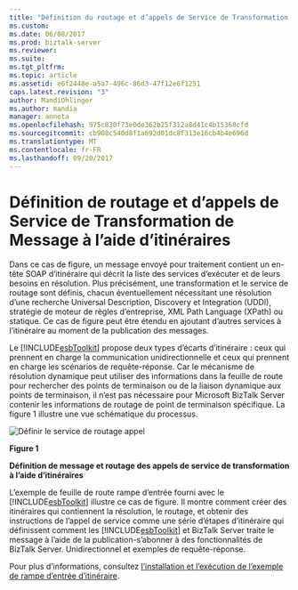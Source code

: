 ```yaml
---
title: "Définition du routage et d’appels de Service de Transformation à l’aide d’itinéraires de Message | Documents Microsoft"
ms.custom: 
ms.date: 06/08/2017
ms.prod: biztalk-server
ms.reviewer: 
ms.suite: 
ms.tgt_pltfrm: 
ms.topic: article
ms.assetid: e6f2448e-a5a7-496c-86d3-47f12e6f1251
caps.latest.revision: "3"
author: MandiOhlinger
ms.author: mandia
manager: anneta
ms.openlocfilehash: 975c830f73e0de362b25f312a8d41c4b15368cfd
ms.sourcegitcommit: cb908c540d8f1a692d01dc8f313e16cb4b4e696d
ms.translationtype: MT
ms.contentlocale: fr-FR
ms.lasthandoff: 09/20/2017
---
```

# <a name="defining-routing-and-message-transformation-service-invocations-using-itineraries"></a>Définition de routage et d’appels de Service de Transformation de Message à l’aide d’itinéraires
Dans ce cas de figure, un message envoyé pour traitement contient un en-tête SOAP d’itinéraire qui décrit la liste des services d’exécuter et de leurs besoins en résolution. Plus précisément, une transformation et le service de routage sont définis, chacun éventuellement nécessitant une résolution d’une recherche Universal Description, Discovery et Integration (UDDI), stratégie de moteur de règles d’entreprise, XML Path Language (XPath) ou statique. Ce cas de figure peut être étendu en ajoutant d’autres services à l’itinéraire au moment de la publication des messages.  
  
 Le [!INCLUDE[esbToolkit](../includes/esbtoolkit-md.md)] propose deux types d’écarts d’itinéraire : ceux qui prennent en charge la communication unidirectionnelle et ceux qui prennent en charge les scénarios de requête-réponse. Car le mécanisme de résolution dynamique peut utiliser des informations dans la feuille de route pour rechercher des points de terminaison ou de la liaison dynamique aux points de terminaison, il n’est pas nécessaire pour Microsoft BizTalk Server contenir les informations de routage de point de terminaison spécifique. La figure 1 illustre une vue schématique du processus.  
  
 ![Définir le service de routage appel](../esb-toolkit/media/ch3-definingroutingserviceinvocation.gif "Ch3-DefiningRoutingServiceInvocation")  
  
 **Figure 1**  
  
 **Définition de message et routage des appels de service de transformation à l’aide d’itinéraires**  
  
 L’exemple de feuille de route rampe d’entrée fourni avec le [!INCLUDE[esbToolkit](../includes/esbtoolkit-md.md)] illustre ce cas de figure. Il montre comment créer des itinéraires qui contiennent la résolution, le routage, et obtenir des instructions de l’appel de service comme une série d’étapes d’itinéraire qui définissent comment les [!INCLUDE[esbToolkit](../includes/esbtoolkit-md.md)] et BizTalk Server traite le message à l’aide de la publication-s’abonner à des fonctionnalités de BizTalk Server. Unidirectionnel et exemples de requête-réponse.  
  
 Pour plus d’informations, consultez [l’installation et l’exécution de l’exemple de rampe d’entrée d’itinéraire](../esb-toolkit/installing-and-running-the-itinerary-on-ramp-sample.md).